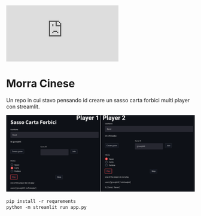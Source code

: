 ![Streamlit App](https://share.streamlit.io/nicolalandro/hand_tracking_streamlit/main/app.py)

# Morra Cinese
Un repo in cui stavo pensando id creare un sasso carta forbici multi player con streamlit.

![demo](imgs/demo_view.png)

```
pip install -r requrements
python -m streamlit run app.py 
```